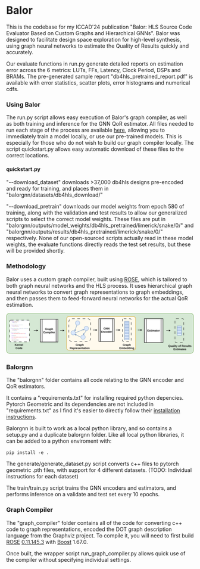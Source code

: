 # Balor


This is the codebase for my ICCAD'24 publication "Balor: HLS Source Code Evaluator Based on Custom Graphs and Hierarchical GNNs". Balor was designed to facilitate design space exploration for high-level synthesis, using graph neural networks to estimate the Quality of Results quickly and accurately.

Our evaluate functions in run.py generate detailed reports on estimation error across the 6 metrics: LUTs, FFs, Latency, Clock Period, DSPs and BRAMs. The pre-generated sample report "db4hls_pretrained_report.pdf" is available with error statistics, scatter plots, error histograms and numerical cdfs.


### Using Balor

The run.py script allows easy execution of  Balor's graph compiler, as well as both training and inference for the GNN QoR estimator. All files needed to run each stage of the process are available [here](https://polybox.ethz.ch/index.php/s/IG0Zhi7ASMkZ12R), allowing you to immediately train a model locally, or use our pre-trained models. This is especially for those who do not wish to build our graph compiler locally. The script quickstart.py allows easy automatic download of these files to the correct locations.

#### quickstart.py

"--download_dataset" downloads >37,000 db4hls designs pre-encoded and ready for training, and places them in "balorgnn/datasets/db4hls_download/"

"--download_pretrain" downloads our model weights from epoch 580 of training, along with the validation and test results to allow our generalized scripts to select the correct model weights. These files are put in "balorgnn/outputs/model_weights/db4hls_pretrained/limerick/snake/0/" and "balorgnn/outputs/results/db4hls_pretrained/limerick/snake/0/" respectively. None of our open-sourced scripts actually read in these model weights, the evaluate functions directly reads the test set results, but these will be provided shortly.



### Methodology

Balor uses a custom graph compiler, built using [ROSE](https://github.com/rose-compiler/rose), which is tailored to both graph neural networks and the HLS process. It uses hierarchical graph neural networks to convert graph representations to graph embeddings, and then passes them to feed-forward neural networks for the actual QoR estimation.

![alt text](docs/images/flow.png)


### Balorgnn

The "balorgnn" folder contains all code relating to the GNN encoder and QoR estimators. 

It contains a "requirements.txt" for installing required python depencies. Pytorch Geometric and its dependencies are not included in "requirements.txt" as I find it's easier to directly follow their [installation instructions](https://pytorch-geometric.readthedocs.io/en/latest/install/installation.html).


Balorgnn is built to work as a local python library, and so contains a setup.py and a duplicate balorgnn folder. Like all local python libraries, it can be added to a python enviroment with:
```
pip install -e .
```

The generate/generate_dataset.py script converts c++ files to pytorch geometric .pth files, with support for 4 different datasets. (TODO: Individual instructions for each dataset)

The train/train.py script trains the GNN encoders and estimators, and performs inference on a validate and test set every 10 epochs.

### Graph Compiler

The "graph_compiler" folder contains all of the code for converting c++ code to graph representations, encoded the DOT graph description language from the Graphviz project. To compile it, you will need to first build [ROSE](https://github.com/rose-compiler/rose) [0.11.145.3](https://github.com/rose-compiler/rose/commit/102bc598b74b00a657510f763dabbfb18ed8bdb9) with [Boost](https://www.boost.org/) 1.67.0.

Once built, the wrapper script run_graph_compiler.py allows quick use of the compiler without specifying individual settings.
